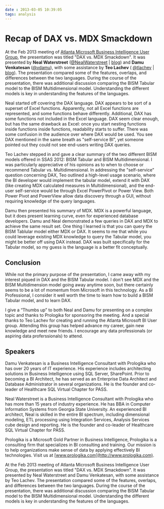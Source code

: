 ```yaml
---
date : 2013-03-05 10:39:05
tags: analysis
---
```

# Recap of DAX vs. MDX Smackdown

At the Feb 2013 meeting of [Atlanta Microsoft Business Intelligence User Group](http://atlantabi.sqlpass.org), the presentation was titled "DAX vs. MDX Smackdown". It was presented by **Neal Waterstreet** ([@NealWaterstreet](https://twitter.com/NealWaterstreet) | [blog](http://www.nealwaterstreet.com/)) and **Damu Venkatesan** ([@vdamu](https://twitter.com/vdamu)), with some assistance by **Teo Lachev** ( [@tlachev](http://twitter.com/tlachev) | [blog](http://prologika.com/CS/blogs/blog/default.aspx)). The presentation compared some of the features, overlaps, and differences between the two languages. During the course of the presentation, there was additional discussion comparing the BISM Tabular model to the BISM Multidimensional model. Understanding the different models is key in understanding the features of the languages.

Neal started off covering the DAX language. DAX appears to be sort of a superset of Excel functions. Apparently, not all Excel functions are represented, and some functions behave differently. Additional, DAX has some functions not included in the Excel language. DAX seem clear enough, but has the same drawback as Excel: once you start nesting functions inside functions inside functions, readability starts to suffer. There was some confusion in the audience over where DAX would be used. You see DAX mentioned in the same breath as "self-service BI", yet someone pointed out they could not see end-users writing DAX queries.

Teo Lachev stepped in and gave a clear summary of the two different BISM models offered in SSAS 2012: BISM Tabular and BISM Multidimensional. I was particularly appreciative of his opinions as to when to choose or recommend Tabular vs. Multidimensional. In addressing the "self-service" question concerning DAX, Teo outlined a high-level usage scenario, where the BI developer would implement the tabular model, extend it with DAX (like creating MDX calculated measures in Multidimensional), and the end-user self-service would be through Excel PowerPivot or Power View. Both Power Pivot and PowerView allow data discovery through a GUI, without requiring knowledge of the query languages.

Damu then presented his summary of MDX. MDX is a powerful language, but it does present learning curve, even for experienced database developers. Damu and Neal demonstrated a few queries in DAX and MDX to achieve the same result set. One thing I learned is that you can query the BISM Tablular model either MDX or DAX. It seems to me that while you could leverage existing MDX knowledge to query the Tabular model, you might be better off using DAX instead. DAX was built specifically for the Tabular model, so my guess is the language is a better fit conceptually.

## Conclusion

While not the primary purpose of the presentation, I came away with my interest piqued in DAX and the BISM Tabular model. I don't see MDX and the BISM Multidimension model going away anytime soon, but there certainly seems to be a lot of momentum from Microsoft in this technology. As a BI Professional, I consider it well worth the time to learn how to build a BISM Tabular model, and to learn DAX.

I give a “Thumbs up” to both Neal and Damu for presenting on a complex topic and thanks to Prologika for sponsoring the meeting. And a special thanks to Teo Lachev for creating and running the Atlanta Microsoft BI User group. Attending this group has helped advance my career, gain new knowledge and meet new friends. I encourage any data professionals (or aspiring data proferssionals) to attend.

## Speakers

Damu Venkatesan is a Business Intelligence Consultant with Prologika who has over 20 years of IT experience.  His experience includes architecting solutions in Business Intelligence using SQL Server, SharePoint. Prior to becoming a BI Architect, he has served as an Enterprise Data Architect and Database Administrator in several organizations.  He is the founder and co-leader of Healthcare SQL Virtual Chapter for PASS.

Neal Waterstreet is a Business Intelligence Consultant with Prologika who has more than 15 years of industry experience. He has BBA in Computer Information Systems from Georgia State University. An experienced BI architect, Neal is skilled in the entire BI spectrum, including dimensional modeling, ETL processing using Integration Services, Analysis Services cube design and reporting. He is the founder and co-leader of Healthcare SQL Virtual Chapter for PASS.

Prologika is a Microsoft Gold Partner in Business Intelligence, Prologika is a consulting firm that specializes in BI consulting and training. Our mission is to help organizations make sense of data by applying effectively BI technologies. Visit us at [www.prologika.com](http://www.prologika.com).

At the Feb 2013 meeting of Atlanta Microsoft Business Intelligence User Group, the presentation was titled "DAX vs. MDX Smackdown". It was presented by Neal Waterstreet and Damu Venkatesan, with some assistance by Teo Lachev. The presentation compared some of the features, overlaps, and differences between the two languages. During the course of the presentation, there was additional discussion comparing the BISM Tabular model to the BISM Multidimensional model. Understanding the different models is key in understanding the features of the languages.
​